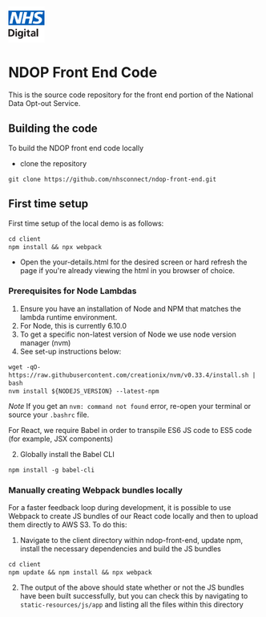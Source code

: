 <img src="images/logo.png" height=72>

# NDOP Front End Code

This is the source code repository for the front end portion of the National Data Opt-out Service.

## Building the code

To build the NDOP front end code locally

- clone the repository 
```
git clone https://github.com/nhsconnect/ndop-front-end.git
```

## First time setup
First time setup of the local demo is as follows:
```
cd client
npm install && npx webpack
```

- Open the your-details.html for the desired screen or hard refresh the page if you're already viewing the html in you browser of choice.

### Prerequisites for Node Lambdas
1. Ensure you have an installation of Node and NPM that matches the lambda runtime environment.
  1. For Node, this is currently 6.10.0
  2. To get a specific non-latest version of Node we use node version manager (nvm)
  3. See set-up instructions below:

```
wget -qO- https://raw.githubusercontent.com/creationix/nvm/v0.33.4/install.sh | bash
nvm install ${NODEJS_VERSION} --latest-npm
```

*Note*
If you get an `nvm: command not found` error, re-open your terminal or source your `.bashrc` file.

For React, we require Babel in order to transpile ES6 JS code to ES5 code (for example, JSX components)

2. Globally install the Babel CLI

```
npm install -g babel-cli
```

### Manually creating Webpack bundles locally
For a faster feedback loop during development, it is possible to use Webpack to create JS bundles of our React code locally and then to upload them directly to AWS S3.
To do this:

1. Navigate to the client directory within ndop-front-end, update npm, install the necessary dependencies and build the JS bundles

```
cd client
npm update && npm install && npx webpack
```

2. The output of the above should state whether or not the JS bundles have been built successfully, but you can check this by navigating to `static-resources/js/app` and listing all the files within this directory